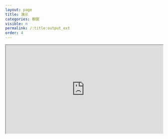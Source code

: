 ```yaml
---
layout: page
title: 演示
categories: 橱窗
visible: n
permalink: /:title:output_ext
order: 4
---
```




<div style="position: relative; width: 100%; padding-top: 56.25%;">
  <iframe src="https://slides.guofei.site/" style="position: absolute; top: 0; left: 0; width: 100%; height: 100%;"></iframe>
</div>